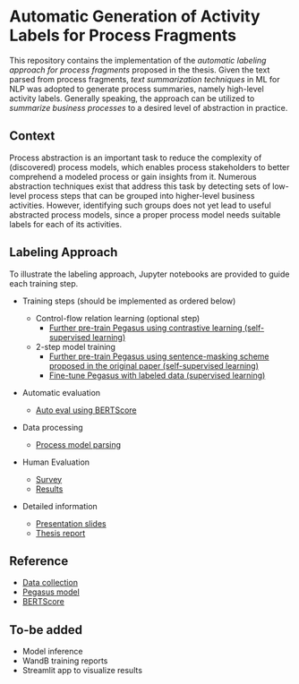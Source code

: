 # Automatic Generation of Activity Labels for Process Fragments


This repository contains the implementation of the *automatic labeling approach for process fragments* proposed in the thesis. Given the text parsed from process fragments, *text summarization techniques* in ML for NLP was adopted to generate process summaries, namely high-level activity labels. Generally speaking, the approach can be utilized to *summarize business processes* to a desired level of abstraction in practice.   

## Context

Process abstraction is an important task to reduce the complexity of (discovered) process models, which enables process stakeholders to better comprehend a modeled process or gain insights from it. Numerous abstraction techniques exist that address this task by detecting sets of low-level process steps that can be grouped into higher-level business activities. However, identifying such groups does not yet lead to useful abstracted process models, since a proper process model needs suitable labels for each of its activities.

## Labeling Approach

<!-- We applied 2-step training and few optimization steps tailored to solve the domain-specifc task with the limited labeled data at hand. For detailed information, please refer to the thesis report or presentation slides. -->

To illustrate the labeling approach, Jupyter notebooks are provided to guide each training step.

- Training steps (should be implemented as ordered below)
    - Control-flow relation learning (optional step)
        - [Further pre-train Pegasus using contrastive learning (self-supervised learning)](https://github.com/YenTingWangTW/Thesis/blob/master/Pegasus_TML.ipynb)
    - 2-step model training
        - [Further pre-train Pegasus using sentence-masking scheme proposed in the original paper (self-supervised learning)](https://github.com/YenTingWangTW/Thesis/blob/master/Pegasus.ipynb)
        - [Fine-tune Pegasus with labeled data (supervised learning)](https://github.com/YenTingWangTW/Thesis/blob/master/Pegasus_Finetuned_and_Automatic_Evaluation.ipynb)

- Automatic evaluation
    - [Auto eval using BERTScore](https://github.com/YenTingWangTW/Thesis/blob/master/Pegasus_Finetuned_and_Automatic_Evaluation.ipynb)

- Data processing
    - [Process model parsing](https://github.com/YenTingWangTW/Thesis/blob/master/data_preprocessing/data_processing.py)

- Human Evaluation
    - [Survey]()
    - [Results]()

- Detailed information
    - [Presentation slides]()
    - [Thesis report]()

## Reference

- [Data collection]()
- [Pegasus model]()
- [BERTScore]()

<!-- ## Environment Setup

- Google Colab, Amazon SageMaker Studio (Kernel: Python 3 Data Science) or equivalent. -->

## To-be added

- Model inference
- WandB training reports
- Streamlit app to visualize results